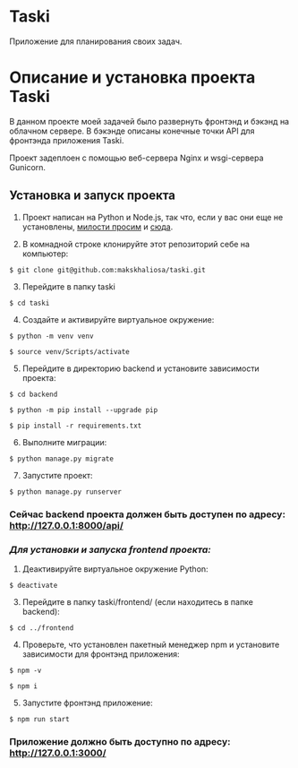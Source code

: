 # Taski
Приложение для планирования своих задач.
# Описание и установка проекта Taski
В данном проекте моей задачей было развернуть фронтэнд и бэкэнд на облачном сервере.
В бэкэнде описаны конечные точки API для фронтэнда приложения Taski.

Проект задеплоен с помощью веб-сервера Nginx и wsgi-сервера Gunicorn.

## Установка и запуск проекта
1. Проект написан на Python и Node.js, так что, если у вас они еще не установлены,
[милости просим](https://www.python.org/downloads/) и [сюда](https://nodejs.org/en).

2. В комнадной строке клонируйте этот репозиторий себе на компьютер:
```
$ git clone git@github.com:makskhaliosa/taski.git
```

3. Перейдите в папку taski
```
$ cd taski
```

4. Создайте и активируйте виртуальное окружение:
```
$ python -m venv venv

$ source venv/Scripts/activate
```

5. Перейдите в директорию backend и установите зависимости проекта:
```
$ cd backend

$ python -m pip install --upgrade pip

$ pip install -r requirements.txt
```

6. Выполните миграции:
```
$ python manage.py migrate
```

7. Запустите проект:
```
$ python manage.py runserver
```

### Сейчас backend проекта должен быть доступен по адресу: http://127.0.0.1:8000/api/
### *Для установки и запуска frontend проекта:*

1. Деактивируйте виртуальное окружение Python:
```
$ deactivate
```

3. Перейдите в папку taski/frontend/ (если находитесь в папке backend):
```
$ cd ../frontend
```

4. Проверьте, что установлен пакетный менеджер npm и установите зависимости для фронтэнд приложения:
```
$ npm -v

$ npm i
```

5. Запустите фронтэнд приложение:
```
$ npm run start
```

### Приложение должно быть доступно по адресу: http://127.0.0.1:3000/
